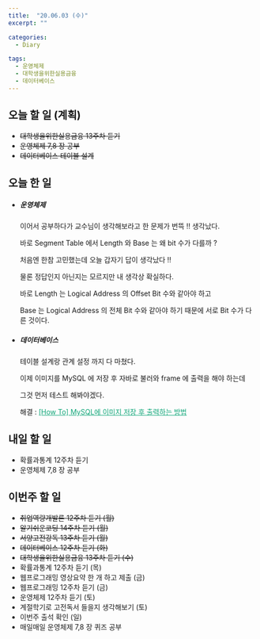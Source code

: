 ```yaml
---
title:  "20.06.03 (수)"
excerpt: ""

categories:
  - Diary

tags:
  - 운영체제
  - 대학생을위한실용금융
  - 데이터베이스
---
```


## 오늘 할 일 (계획)

- ~~대학생을위한실용금융 13주차 듣기~~
- ~~운영체제 7,8 장 공부~~
- ~~데이터베이스 테이블 설계~~

## 오늘 한 일

- ##### 운영체제

  이어서 공부하다가 교수님이 생각해보라고 한 문제가 번뜩 !! 생각났다.

  바로 Segment Table 에서 Length 와 Base 는 왜 bit 수가 다를까 ?

  처음엔 한참 고민했는데 오늘 갑자기 답이 생각났다 !!

  물론 정답인지 아닌지는 모르지만 내 생각상 확실하다.

  바로 Length 는 Logical Address 의 Offset Bit 수와 같아야 하고

  Base 는 Logical Address 의 전체 Bit 수와 같아야 하기 때문에 서로 Bit 수가 다른 것이다.

- ##### 데이터베이스

  테이블 설계랑 관계 설정 까지 다 마쳤다.

  이제 이미지를 MySQL 에 저장 후 자바로 불러와 frame 에 출력을 해야 하는데

  그것 먼저 테스트 해봐야겠다.

  해결 : <a href="https://nam-ki-bok.github.io/how%20to/MySQLImgSave/" style="color:#0FA678">[How To] MySQL에 이미지 저장 후 출력하는 방법</a>

## 내일 할 일

- 확률과통계 12주차 듣기
- 운영체제 7,8 장 공부

## 이번주 할 일

- ~~취업역량개발론 12주차 듣기 (월)~~
- ~~알기쉬운코딩 14주차 듣기 (월)~~
- ~~서양고전강독 13주차 듣기 (월)~~
- ~~데이터베이스 12주차 듣기 (화)~~
- ~~대학생을위한실용금융 13주차 듣기 (수)~~
- 확률과통계 12주차 듣기 (목)
- 웹프로그래밍 영상요약 한 개 하고 제출 (금)
- 웹프로그래밍 12주차 듣기 (금)
- 운영체제 12주차 듣기 (토)
- 계절학기로 고전독서 들을지 생각해보기 (토)
- 이번주 출석 확인 (일)
- 매일매일 운영체제 7,8 장 퀴즈 공부
